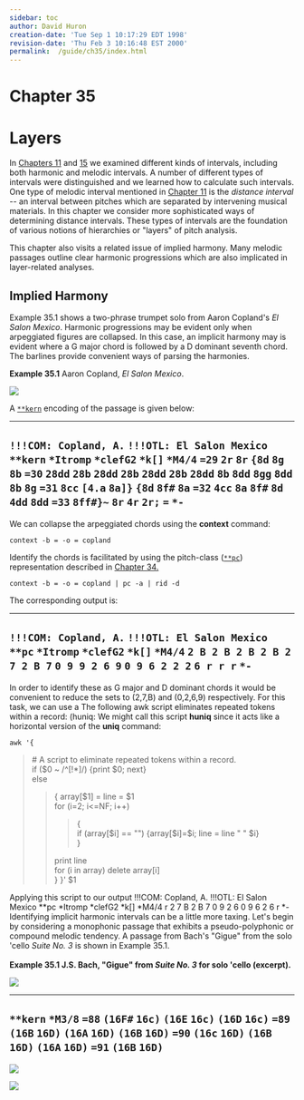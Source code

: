 ```yaml
---
sidebar: toc
author: David Huron
creation-date: 'Tue Sep 1 10:17:29 EDT 1998'
revision-date: 'Thu Feb 3 10:16:48 EST 2000'
permalink:	/guide/ch35/index.html
---
```



Chapter 35
=========

Layers
======

In [Chapters 11](/guide/ch11) and [15](/guide/ch15) we examined
different kinds of intervals, including both harmonic and melodic
intervals. A number of different types of intervals were distinguished
and we learned how to calculate such intervals. One type of melodic
interval mentioned in [Chapter 11](/guide/ch11) is the *distance
interval* \-- an interval between pitches which are separated by
intervening musical materials. In this chapter we consider more
sophisticated ways of determining distance intervals. These types of
intervals are the foundation of various notions of hierarchies or
\"layers\" of pitch analysis.

This chapter also visits a related issue of implied harmony. Many
melodic passages outline clear harmonic progressions which are also
implicated in layer-related analyses.


Implied Harmony
---------------

Example 35.1 shows a two-phrase trumpet solo from Aaron Copland\'s *El
Salon Mexico*. Harmonic progressions may be evident only when
arpeggiated figures are collapsed. In this case, an implicit harmony may
is evident where a G major chord is followed by a D dominant seventh
chord. The barlines provide convenient ways of parsing the harmonies.

**Example 35.1** Aaron Copland, *El Salon Mexico*.

![](guide.figures/guide35.4.gif)

A [`**kern`](/rep/kern) encoding of the passage is
given below:

  ---------------------------
  `!!!COM: Copland, A.`
  `!!!OTL: El Salon Mexico`
  `**kern`
  `*Itromp`
  `*clefG2`
  `*k[]`
  `*M4/4`
  `=29`
  `2r`
  `8r`
  `{8d`
  `8g`
  `8b`
  `=30`
  `28dd`
  `28b`
  `28dd`
  `28b`
  `28dd`
  `28b`
  `28dd`
  `8b`
  `8dd`
  `8gg`
  `8dd`
  `8b`
  `8g`
  `=31`
  `8cc`
  `[4.a`
  `8a]}`
  `{8d`
  `8f#`
  `8a`
  `=32`
  `4cc`
  `8a`
  `8f#`
  `8d`
  `4dd`
  `8dd`
  `=33`
  `8ff#}~`
  `8r`
  `4r`
  `2r;`
  `=`
  `*-`
  ---------------------------
We can collapse the arpeggiated chords using the **context** command:

`context -b = -o = copland`

Identify the chords is facilitated by using the pitch-class
([`**pc`](/rep/pc)) representation described in
[Chapter 34.](/guide/ch34)

`context -b = -o = copland | pc -a | rid -d`

The corresponding output is:

  -----------------------------
  `!!!COM: Copland, A.`
  `!!!OTL: El Salon Mexico`
  `**pc`
  `*Itromp`
  `*clefG2`
  `*k[]`
  `*M4/4`
  `2 B 2 B 2 B 2 B 2 7 2 B 7`
  `0 9 9 2 6 9`
  `0 9 6 2 2 2`
  `6 r r r`
  `*-`
  -----------------------------
In order to identify these as G major and D dominant chords it would be
convenient to reduce the sets to (2,7,B) and (0,2,6,9) respectively. For
this task, we can use a The following awk script eliminates repeated
tokens within a record: (huniq: We might call this script **huniq**
since it acts like a horizontal version of the **uniq** command:

`awk '{`
> \# A script to eliminate repeated tokens within a record.\
> if (\$0 \~ /\^\[!\*\]/) {print \$0; next}\
> else
> > { array\[\$1\] = line = \$1\
> > for (i=2; i\<=NF; i++)
> >
> > > {\
> > > if (array\[\$i\] == \"\") {array\[\$i\]=\$i; line = line \" \"
> > > \$i}\
> > > }
> >
> > print line\
> > for (i in array) delete array\[i\]\
> > }
> }\' \$1

Applying this script to our output !!!COM: Copland, A. !!!OTL: El Salon
Mexico \*\*pc \*Itromp \*clefG2 \*k\[\] \*M4/4 r 2 7 B 2 B 7 0 9 2 6 0 9
6 2 6 r \*- Identifying implicit harmonic intervals can be a little more
taxing. Let\'s begin by considering a monophonic passage that exhibits a
pseudo-polyphonic or compound melodic tendency. A passage from Bach\'s
\"Gigue\" from the solo \'cello *Suite No. 3* is shown in Example 35.1.\
\
**Example 35.1 J.S. Bach, \"Gigue\" from *Suite No. 3* for solo \'cello
(excerpt).**

![](guide.figures/guide35.1.gif)

  ----------
  `**kern`
  `*M3/8`
  `=88`
  `(16F#`
  `16c)`
  `(16E`
  `16c)`
  `(16D`
  `16c)`
  `=89`
  `(16B`
  `16D)`
  `(16A`
  `16D)`
  `(16B`
  `16D)`
  `=90`
  `(16c`
  `16D)`
  `(16B`
  `16D)`
  `(16A`
  `16D)`
  `=91`
  `(16B`
  `16D)`
  ----------
![](guide.figures/guide35.2.gif)

![](guide.figures/guide35.3.gif)


